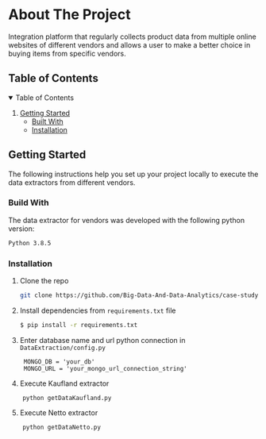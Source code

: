 <!-- ABOUT THE PROJECT -->
# About The Project
Integration platform that regularly collects product data from multiple online websites of different vendors and allows a user to make a better choice in buying items from specific vendors.

## Table of Contents
<!-- TABLE OF CONTENTS -->
<details open="open">
  <summary>Table of Contents</summary>
  <ol>
    <li>
      <a href="#getting-started">Getting Started</a>
      <ul>
        <li><a href="#build-with">Built With</a></li>
        <li><a href="#installation">Installation</a></li>
      </ul>
    </li>
  </ol>
</details>

<!-- GETTING STARTED -->
## Getting Started
The following instructions help you set up your project locally to execute the data extractors from different vendors.

### Build With
The data extractor for vendors was developed with the following python version:
  ```sh
  Python 3.8.5
  ```

### Installation
1. Clone the repo
   ```sh
   git clone https://github.com/Big-Data-And-Data-Analytics/case-study-1-october2020-data-sweepers.git
   ```
2. Install dependencies from `requirements.txt` file
   ```sh
   $ pip install -r requirements.txt
   ```
3. Enter database name and url python connection in `DataExtraction/config.py`
   ```PY
    MONGO_DB = 'your_db'
    MONGO_URL = 'your_mongo_url_connection_string'
   ```
4. Execute Kaufland extractor
```PY
    python getDataKaufland.py
   ```
5. Execute Netto extractor
```PY
    python getDataNetto.py
   ```
